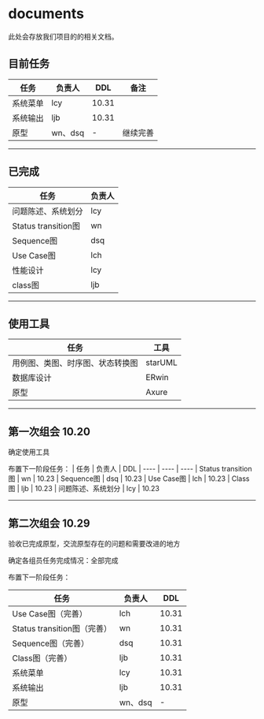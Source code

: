 # documents
此处会存放我们项目的的相关文档。

## 目前任务
|  任务   | 负责人 | DDL | 备注
|  ----  | ----  | ----| ----
| 系统菜单 | lcy | 10.31| 
| 系统输出 | ljb | 10.31|
| 原型  | wn、dsq | - | 继续完善

----
## 已完成
|  任务   | 负责人 
|  ----  | ----  
| 问题陈述、系统划分 | lcy | 
| Status transition图 | wn  
| Sequence图  | dsq 
| Use Case图 | lch 
| 性能设计 | lcy 
| class图 | ljb  

----
## 使用工具
| 任务 | 工具
| ---- | ----
| 用例图、类图、时序图、状态转换图 | starUML
| 数据库设计 | ERwin
| 原型 | Axure

----
## 第一次组会 10.20
确定使用工具

布置下一阶段任务：
|  任务   | 负责人 | DDL 
|  ----  | ----  | ----
| Status transition图 | wn | 10.23
| Sequence图  | dsq | 10.23
| Use Case图 | lch | 10.23
| Class图 | ljb | 10.23
| 问题陈述、系统划分 | lcy | 10.23

----
## 第二次组会 10.29

验收已完成原型，交流原型存在的问题和需要改进的地方

确定各组员任务完成情况：全部完成

布置下一阶段任务：

|  任务   | 负责人 | DDL 
|  ----  | ----  | ----
| Use Case图（完善） | lch | 10.31
| Status transition图（完善） | wn | 10.31
| Sequence图（完善）| dsq | 10.31
| Class图（完善） | ljb | 10.31
| 系统菜单 | lcy | 10.31
| 系统输出 | ljb | 10.31
| 原型  | wn、dsq | - 
